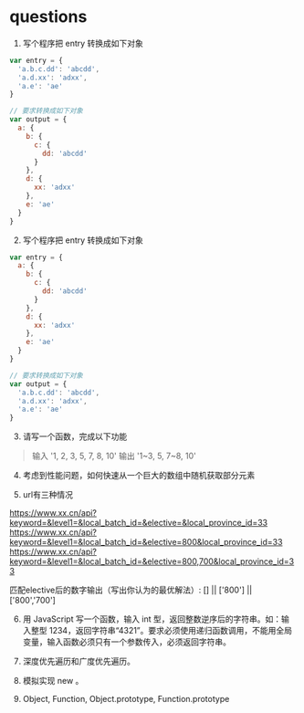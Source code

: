 # questions

1. 写个程序把 entry 转换成如下对象
```js
var entry = {
  'a.b.c.dd': 'abcdd',
  'a.d.xx': 'adxx',
  'a.e': 'ae'
}

// 要求转换成如下对象
var output = {
  a: {
    b: {
      c: {
        dd: 'abcdd'
      }
    },
    d: {
      xx: 'adxx'
    },
    e: 'ae'
  }
}
```

2. 写个程序把 entry 转换成如下对象
```js
var entry = {
  a: {
    b: {
      c: {
        dd: 'abcdd'
      }
    },
    d: {
      xx: 'adxx'
    },
    e: 'ae'
  }
}

// 要求转换成如下对象
var output = {
  'a.b.c.dd': 'abcdd',
  'a.d.xx': 'adxx',
  'a.e': 'ae'
}
```

3. 请写一个函数，完成以下功能
> 输入 '1, 2, 3, 5, 7, 8, 10' 输出 '1~3, 5, 7~8, 10'

4. 考虑到性能问题，如何快速从一个巨大的数组中随机获取部分元素

5. url有三种情况

https://www.xx.cn/api?keyword=&level1=&local_batch_id=&elective=&local_province_id=33
https://www.xx.cn/api?keyword=&level1=&local_batch_id=&elective=800&local_province_id=33
https://www.xx.cn/api?keyword=&level1=&local_batch_id=&elective=800,700&local_province_id=33

匹配elective后的数字输出（写出你认为的最优解法）:
[] || ['800'] || ['800','700']

6. 用 JavaScript 写一个函数，输入 int 型，返回整数逆序后的字符串。如：输入整型 1234，返回字符串“4321”。要求必须使用递归函数调用，不能用全局变量，输入函数必须只有一个参数传入，必须返回字符串。

7. 深度优先遍历和广度优先遍历。

8. 模拟实现 new 。

9. Object, Function, Object.prototype, Function.prototype


